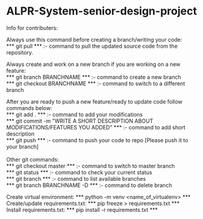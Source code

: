 # ALPR-System-senior-design-project

Info for contributers: <br />

Always use this command before creating a branch/writing your code:  
	*** git pull *** :- command to pull the updated source code from the repository.<br />

Always create and work on a new branch if you are working on a new feature:<br />
	*** git branch BRANCHNAME *** :- command to create a new branch<br />
	*** git checkout BRANCHNAME *** :- command to switch to a different branch<br />

After you are ready to push a new feature/ready to update code follow commands below:<br />
	*** git add . *** :- command to add your modifications<br />
	*** git commit -m "WRITE A SHORT DESCRIPTION ABOUT MODIFICATIONS/FEATURES YOU ADDED" *** :- command to add short description<br />
	*** git push *** :- command to push your code to repo [Please push it to your branch]<br />
	<br />
Other git commands:<br />
	*** git checkout master *** :- command to switch to master branch<br />
	*** git status *** :- command to check your current status <br />
	*** git branch *** :- command to list available branches<br />
	*** git branch BRANCHNAME -D *** :- command to delete branch<br />

Create virtual environment: 
*** python -m venv <name_of_virtualenv> ***
<br>
Create/update requirements.txt: *** pip freeze > requirements.txt  ***
<br>
Install requirements.txt: *** pip install -r requirements.txt ***
